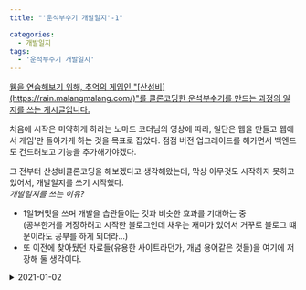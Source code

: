 ```yaml
---
title: "'운석부수기 개발일지'-1"

categories:
  - 개발일지
tags:
  - '운석부수기 개발일지'
---
```

<div markdown = 1>
<u>웹을 연습해보기 위해, 추억의 게임인 "[산성비](https://rain.malangmalang.com/)"를 클론코딩한 운석부수기를 만드는 과정의 일지를 쓰는 게시글입니다.</u>

처음에 시작은 미약하게 하라는 노마드 코더님의 영상에 따라, 일단은 웹을 만들고 웹에서 게임'만
돌아가게 하는 것을 목표로 잡았다. 점점 버전 업그레이드를 해가면서 백엔드도 건드려보고 기능을 추가해가야겠다.

그 전부터 산성비클론코딩을 해보겠다고 생각해왔는데, 막상 아무것도 시작하지 못하고 있어서, 개발일지를 쓰기 시작했다.  
_개발일지를 쓰는 이유?_
- 1일1커밋을 쓰며 개발을 습관들이는 것과 비슷한 효과를 기대하는 중  
  (공부한거를 저장하려고 시작한 블로그인데 채우는 재미가 있어서 거꾸로 블로그 떄문이라도 공부를 하게 되더라...)
- 또 이전에 찾아뒀던 자료들(유용한 사이트라던가, 개념 용어같은 것들)을 여기에 저장해 둘 생각이다. 

<details>
<summary>2021-01-02</summary>
<div markdown = 1>

__엔트리 저작권 가이드__  
초등학생에게 과외하는 엔트리의 오브젝트들이 귀엽고 내가 만들려는 산성비 게임과 잘 어울릴 것 같아서 [엔트리 저작권 가이드](https://www.playentry.org/data/%EC%97%94%ED%8A%B8%EB%A6%AC_%EC%A0%80%EC%9E%91%EA%B6%8C%EA%B0%80%EC%9D%B4%EB%93%9C_v5.0_190806.pdf)를 찾아보았고, 그 중에서 오브젝트와 관련한 저작권 가이드를 찾을 수 있었다.

__투명 배경의 이미지 파일을 만들기 위한 사이트를 찾았다:__  
[https://www.remove.bg/](https://www.remove.bg/)  
자동으로 이미지 파일의 배경을 날려준다

__HTML과 CSS에 익숙하지 않은 나를 위한 사이트__  
- http://webberstudy.com/html-css
- [https://www.inflearn.com/course/html-css-강좌](https://www.inflearn.com/course/html-css-%EA%B0%95%EC%A2%8C)

__운석부수기 컨셉에 어울리는 이미지파일만 찾느라 시간만 허비하는 것 같아, 구현부터 해야겠다는 생각을 함__
1. 애국가 텍스트 파일로 따놓기
2. html/css/javascript로 6단계 속도조절 만들고, 단어 통쨰로 떨어지게 하기 + 일정선 넘으면 사라지게 하기

3. 화면안에 있는 것들을 효율적으로 처리할 수 있도록 자료구조 만들기
4. 입력을 받으면 사라지게 할 수 있도록 한다.